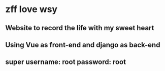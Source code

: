 # zff love wsy
## Website to record the life with my sweet heart
## Using Vue as front-end and django as back-end
## super username: root password: root


